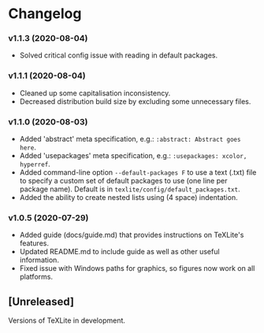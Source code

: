 # Changelog

### v1.1.3 (2020-08-04)

- Solved critical config issue with reading in default packages.

### v1.1.1 (2020-08-04)

- Cleaned up some capitalisation inconsistency.
- Decreased distribution build size by excluding some unnecessary files.

### v1.1.0 (2020-08-03)

- Added 'abstract' meta specification, e.g.: `:abstract: Abstract goes here`.
- Added 'usepackages' meta specification, e.g.: `:usepackages: xcolor, hyperref`.
- Added command-line option `--default-packages F` to use a text (.txt) file to specify a custom set of default packages to use (one line per package name). Default is in `texlite/config/default_packages.txt`.
- Added the ability to create nested lists using (4 space) indentation.

### v1.0.5 (2020-07-29)

- Added guide (docs/guide.md) that provides instructions on TeXLite's features.
- Updated README.md to include guide as well as other useful information.
- Fixed issue with Windows paths for graphics, so figures now work on all platforms.

## [Unreleased]

Versions of TeXLite in development.
